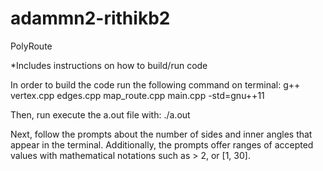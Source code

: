 # adammn2-rithikb2
PolyRoute

*Includes instructions on how to build/run code

In order to build the code run the following command on terminal:
g++ vertex.cpp edges.cpp map_route.cpp main.cpp -std=gnu++11

Then, run execute the a.out file with: ./a.out

Next, follow the prompts about the number of sides and inner angles that appear in the terminal. Additionally, the prompts offer ranges of accepted values with mathematical notations such as > 2, or [1, 30].
